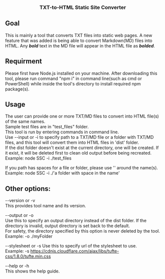 <h3 align="center">TXT-to-HTML Static Site Converter</h3>

## Goal
This is mainly a tool that converts TXT files into static web pages.  A new feature that was added is being able to convert Markdown(MD) files into HTML.  Any ***bold*** text in the MD file will appear in the HTML file as ***bolded***.

## Requirment
Please first have Node.js installed on your machine. After downloading this tool, please run command "npm i" in command line(such as cmd or PowerShell) while inside the tool's directory to install required npm package(s).

## Usage
The user can provide one or more TXT/MD files to convert into HTML file(s) of the same names.<br />
Sample test files are in "test_files" folder.<br />
This tool is run by entering commands in command line.<br />
Use --input or -i to specify path to a TXT/MD file or a folder with TXT/MD files, and this tool will convert them into HTML files in 'dist' folder.<br />
If the dist folder doesn't exist at the current directory, one will be created. If it exist, it will be deleted first to clean old output before being recreated.<br />
Example: node SSC -i ./test_files

If you path has spaces for a file or folder, please use '' around the name(s).<br />
Example: node SSC -i ./'a folder with space in the name'

## Other options:
--version or -v<br />
This provides tool name and its version.

--output or -o<br />
Use this to specify an output directory instead of the dist folder. If the directory is invalid, output directory is set back to the default.<br />
For safety, the directory specified by this option is never deleted by the tool.<br />
Example: -o ./myFolder

--stylesheet or -s
Use this to specify url of the stylesheet to use.<br />
Example: -s https://cdnjs.cloudflare.com/ajax/libs/tufte-css/1.8.0/tufte.min.css

--help or -h<br />
This shows the help guide.
